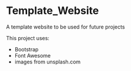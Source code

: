 # Template_Website
A template website to be used for future projects

This project uses:
  * Bootstrap
  * Font Awesome
  * images from unsplash.com
